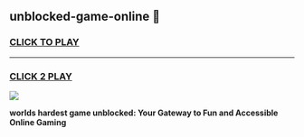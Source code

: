 
## unblocked-game-online 👋
<h3>
<a href="https://premium.freeplayer.one?title=unblocked-game-online&ref=14F">CLICK TO PLAY</a></h3>
<hr>

<h3>
<a href="https://premium.freeplayer.one?title=unblocked-game-online&ref=14F">CLICK 2 PLAY</a>
  
</h3>

<a href="https://premium.freeplayer.one?title=unblocked-game-online&ref=12F/"><img src="https://clearcache.store/games.png"></a>


**worlds hardest game unblocked: Your Gateway to Fun and Accessible Online Gaming**
